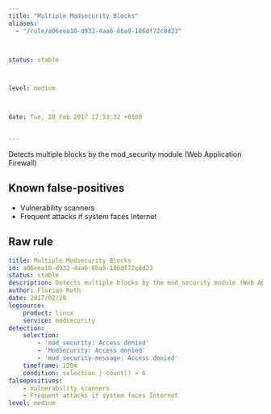 ```yaml
---
title: "Multiple Modsecurity Blocks"
aliases:
  - "/rule/a06eea10-d932-4aa6-8ba9-186df72c8d23"



status: stable



level: medium



date: Tue, 28 Feb 2017 17:53:32 +0100


---
```


Detects multiple blocks by the mod_security module (Web Application Firewall)

<!--more-->


## Known false-positives

* Vulnerability scanners
* Frequent attacks if system faces Internet




## Raw rule
```yaml
title: Multiple Modsecurity Blocks
id: a06eea10-d932-4aa6-8ba9-186df72c8d23
status: stable
description: Detects multiple blocks by the mod_security module (Web Application Firewall)
author: Florian Roth
date: 2017/02/28
logsource:
    product: linux
    service: modsecurity
detection:
    selection:
        - 'mod_security: Access denied'
        - 'ModSecurity: Access denied'
        - 'mod_security-message: Access denied'
    timeframe: 120m
    condition: selection | count() > 6
falsepositives:
    - Vulnerability scanners
    - Frequent attacks if system faces Internet
level: medium

```
